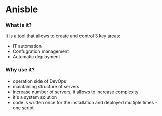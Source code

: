 # Anisble

### What is it?
It is a tool that allows to create and control 3 key areas:
  - IT automation
  - Confugration management
  - Automatic deployment

### Why use it?
- operation side of DevOps
- maintaining structure of servers
- increase number of servers, it allows to increase complexity
- it's a system solution
- code is written once for the installation and deployed multiple times - one script
